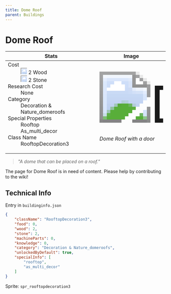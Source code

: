 ```yaml
---
title: Dome Roof
parent: Buildings
---
```

# Dome Roof

[//]: # (Pre-generated content)
<table><thead><tr><th>Stats</th><th>Image</th></tr></thead><tbody><tr><td><dl><dt>Cost</dt><dd><div class="resource-icon"><img style="object-position: -637px -751px;" src="https://tfe2-wiki.github.io/assets/sprites.png"></div> 2 Wood<br><div class="resource-icon"><img style="object-position: -637px -737px;" src="https://tfe2-wiki.github.io/assets/sprites.png"></div> 2 Stone</dd><dt>Research Cost</dt><dd>None</dd><dt>Category</dt><dd>Decoration & Nature_domeroofs</dd><dt>Special Properties</dt><dd>Rooftop<br>As_multi_decor</dd><dt>Class Name</dt><dd>RooftopDecoration3</dd></dl></td><td><style>.building-image {width: 200px;height: 200px;overflow: hidden;position: relative;}.building-image img {image-rendering: pixelated;object-fit: none;transform: scale(10);transform-origin: left top;position: absolute;left: 0;top: 0;}.resource-image {width: 200px;height: 200px;overflow: hidden;position: relative;}.resource-image img {image-rendering: pixelated;object-fit: none;transform: scale(20);transform-origin: left top;position: absolute;left: 0;top: 0;}.building-icon {width: 20px;height: 20px;overflow: hidden;position: relative;display: inline-block;}.building-icon img {image-rendering: pixelated;object-fit: none;transform: scale(1);transform-origin: left top;position: absolute;left: 0;top: 0;}.resource-icon {width: 20px;height: 20px;overflow: hidden;position: relative;display: inline-block;}.resource-icon img {image-rendering: pixelated;object-fit: none;transform: scale(2);transform-origin: left top;position: absolute;left: 0;top: 0;}</style><div class="building-image"><img style="object-position: -620px -35px;" src="https://tfe2-wiki.github.io/assets/sprites.png" alt="Dome Roof Back"><img style="object-position: -598px -35px;" src="https://tfe2-wiki.github.io/assets/sprites.png" alt="Dome Roof"></div><i>Dome Roof with a door</i></td></tr></tbody></table><blockquote><i>"A dome that can be placed on a roof."</i></blockquote>

The page for Dome Roof is in need of content. Please help by contributing to the wiki!

## Technical Info
Entry in `buildinginfo.json`

```json
{
    "className": "RooftopDecoration3",
    "food": 0,
    "wood": 2,
    "stone": 2,
    "machineParts": 0,
    "knowledge": 0,
    "category": "Decoration & Nature_domeroofs",
    "unlockedByDefault": true,
    "specialInfo": [
        "rooftop",
        "as_multi_decor"
    ]
}
```

Sprite: `spr_rooftopdecoration3`


